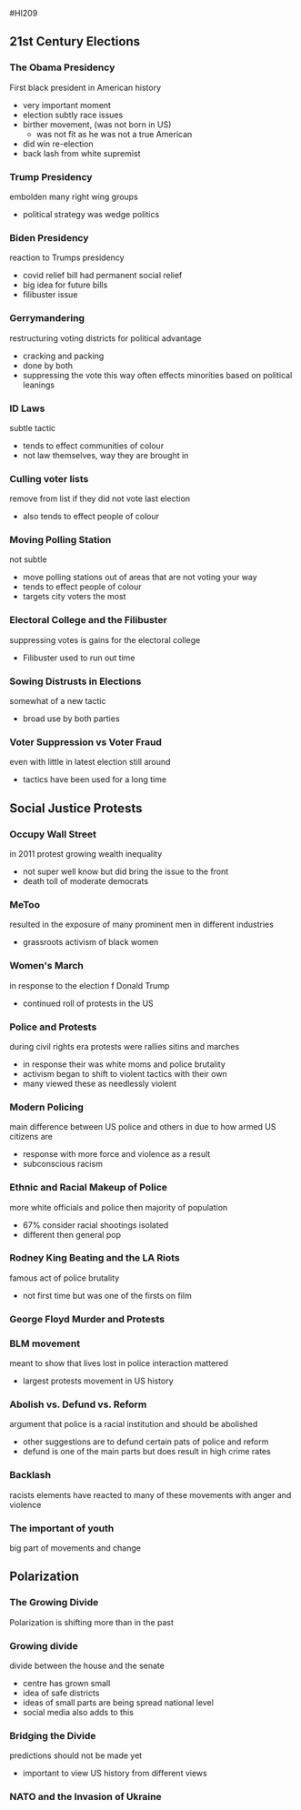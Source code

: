 #HI209 

## 21st Century Elections

### The Obama Presidency

First black president in American history
- very important moment 
- election subtly race issues
- birther movement, (was not born in US)
	- was not fit as he was not a true American
- did win re-election
- back lash from white supremist

### Trump Presidency

embolden many right wing groups 
- political strategy was wedge politics

### Biden Presidency

reaction to Trumps presidency
- covid relief bill had permanent social relief
- big idea for future bills
- filibuster issue

### Gerrymandering 

restructuring voting districts for political advantage
- cracking and packing
- done by both
- suppressing the vote this way often effects minorities based on political leanings

### ID Laws

subtle tactic
- tends to effect communities of colour
- not law themselves, way they are brought in

### Culling voter lists

remove from list if they did not vote last election
- also tends to effect people of colour

### Moving Polling Station

not subtle
- move polling stations out of areas that are not voting your way
- tends to effect people of colour
- targets city voters the most

### Electoral College and the Filibuster

suppressing votes is gains for the electoral college
- Filibuster used to run out time

### Sowing Distrusts in Elections

somewhat of a new tactic
- broad use by both parties

### Voter Suppression vs Voter Fraud

even with little in latest election still around
- tactics have been used for a long time

## Social Justice Protests

### Occupy Wall Street

in 2011 protest growing wealth inequality
- not super well know but did bring the issue to the front
- death toll of moderate democrats

### MeToo

resulted in the exposure of many prominent men in different industries
- grassroots activism of black women 

### Women's March

in response to the election f Donald Trump
- continued roll of protests in the US

### Police and Protests

during civil rights era protests were rallies sitins and marches
- in response their was white moms and police brutality
- activism began to shift to violent tactics with their own
- many viewed these as needlessly violent

### Modern Policing

main difference between US police and others in due to how armed US citizens are
- response with more force and violence as a result
- subconscious racism

### Ethnic and Racial Makeup of Police

more white officials and police then majority of population
- 67% consider racial shootings isolated
- different then general pop

### Rodney King Beating and the LA Riots

famous act of police brutality 
- not first time but was one of the firsts on film

### George Floyd Murder and Protests

### BLM movement

meant to show that lives lost in police interaction mattered
- largest protests movement in US history

### Abolish vs. Defund vs. Reform

argument that police is a racial institution and should be abolished
- other suggestions are to defund certain pats of police and reform
- defund is one of the main parts but does result in high crime rates

### Backlash

racists elements have reacted to many of these movements with anger and violence

### The important of youth

big part of movements and change 

## Polarization

### The Growing Divide

Polarization is shifting more than in the past 

### Growing divide

divide between the house and the senate
- centre has grown small
- idea of safe districts
- ideas of small parts are being spread national level
- social media also adds to this

### Bridging the Divide

predictions should not be made yet
- important to view US history from different views

### NATO and the Invasion of Ukraine




